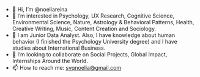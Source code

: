 - 👋 Hi, I’m @noeliareina
- 👀 I’m interested in Psychology, UX Research, Cognitive Science, Environmental Science, Nature, Astrology & Behavioral Patterns, Health, Creative Writing, Music, Content Creation and Sociology.
- 🌱 I am Junior Data Analyst. Also, I have knowledge about human behavior (I finished the Psychology University degree) and I have studies about International Business.
- 💞️ I’m looking to collaborate on Social Projects, Global Impact, Internships Around the World.
- 📫 How to reach me: svqnoelia@gmail.com


<!---
noeliareina/noeliareina is a ✨ special ✨ repository because its `README.md` (this file) appears on your GitHub profile.
You can click the Preview link to take a look at your changes.
--->
